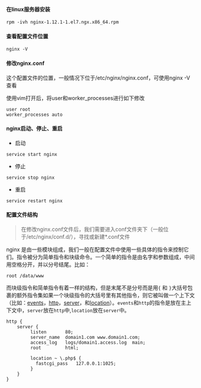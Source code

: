 #### 在linux服务器安装

```
rpm -ivh nginx-1.12.1-1.el7.ngx.x86_64.rpm
```

#### 查看配置文件位置

```
nginx -V
```

#### 修改nginx.conf

这个配置文件的位置，一般情况下位于/etc/nginx/nginx.conf，可使用nginx -V查看

使用vim打开后，将user和worker\_processes进行如下修改

```
user root
worker_processes auto
```

#### nginx启动、停止、重启

* 启动

```
service start nginx
```

* 停止

```
service stop nginx
```

* 重启

```
service restart nginx
```

#### 配置文件结构

> 在修改nginx.conf文件后，我们需要进入conf文件夹下（一般位于/etc/nginx/conf.d/），寻找或新建\*.conf文件

nginx 是由一些模块组成，我们一般在配置文件中使用一些具体的指令来控制它们。指令被分为简单指令和块级命令。一个简单的指令是由名字和参数组成，中间用空格分开，并以分号结尾。比如：

```
root /data/www
```

而块级指令和简单指令有着一样的结构，但是末尾不是分号而是用`{` 和 `}`大括号包裹的额外指令集如果一个块级指令的大括号里有其他指令，则它被叫做一个上下文（比如：[events](http://nginx.org/en/docs/ngx_core_module.html#events)，[http](http://nginx.org/en/docs/http/ngx_http_core_module.html#httph)，[server](http://nginx.org/en/docs/http/ngx_http_core_module.html#servers)，和[location](http://nginx.org/en/docs/http/ngx_http_core_module.html#location)）。`events`和`http`的指令是放在主上下文中，`server`放在`http`中,`location`放在`server`中。

```
http {
    server { 
         listen       80;
         server_name  domain1.com www.domain1.com;
         access_log   logs/domain1.access.log  main;
         root         html;

         location ~ \.php$ {
           fastcgi_pass   127.0.0.1:1025;
         }
    }
}
```



